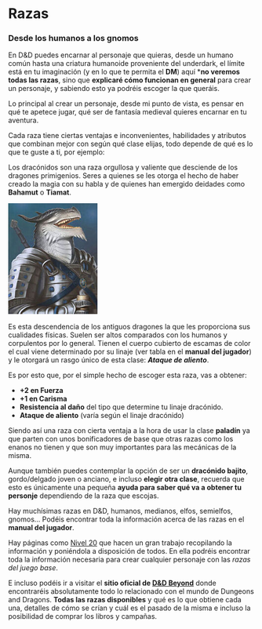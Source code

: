 # Razas
### Desde los humanos a los gnomos

En D&D puedes encarnar al personaje que quieras, desde un humano común hasta una criatura humanoide proveniente del underdark, el límite está en tu imaginación (y en lo que te permita el **DM**) aquí ***no veremos todas las razas**, sino que **explicaré cómo funcionan en general** para crear un personaje, y sabiendo esto ya podréis escoger la que queráis.

Lo principal al crear un personaje, desde mi punto de vista, es pensar en qué te apetece jugar, qué ser de fantasía medieval quieres encarnar en tu aventura. 

Cada raza tiene ciertas ventajas e inconvenientes, habilidades y atributos que combinan mejor con según qué clase elijas, todo depende de qué es lo que te guste a ti, por ejemplo:

Los dracónidos son una raza orgullosa y valiente que desciende de los dragones primigenios. Seres a quienes se les otorga el hecho de haber creado la magia con su habla y de quienes han emergido deidades como **Bahamut** o **Tiamat**.

![dracon|300](../images/dracon.jpeg)

Es esta descendencia de los antiguos dragones la que les proporciona sus cualidades físicas. Suelen ser altos comparados con los humanos y corpulentos por lo general. Tienen el cuerpo cubierto de escamas de color el cual viene determinado por su linaje (ver tabla en el **manual del jugador**) y le otorgará un rasgo único de esta clase: ***Ataque de aliento***.  

Es por esto que, por el simple hecho de escoger esta raza, vas a obtener: 
* **+2 en Fuerza**
* **+1 en Carisma** 
* **Resistencia al daño** del tipo que determine tu linaje dracónido.
* **Ataque de aliento** (varía según el linaje dracónido)

Siendo así una raza con cierta ventaja a la hora de usar la clase **paladín** ya que parten con unos bonificadores de base que otras razas como los enanos no tienen y que son muy importantes para las mecánicas de la misma.

Aunque también puedes contemplar la opción de ser un **dracónido bajito**, gordo/delgado joven o anciano, e incluso **elegir otra clase**, recuerda que esto es únicamente una pequeña **ayuda para saber qué va a obtener tu personje** dependiendo de la raza que escojas.

Hay muchísimas razas en D&D, humanos, medianos, elfos, semielfos, gnomos... Podéis encontrar toda la información acerca de las razas en el **manual del jugador**. 

Hay páginas como [Nivel 20](https://nivel20.com/games/dnd-5/races) que hacen un gran trabajo recopilando la información y poniéndola a disposición de todos. En ella podréis encontrar toda la información necesaria para crear cualquier personaje con las *razas del juego base*.

E incluso podéis ir a visitar el **sitio oficial de [D&D Beyond](https://www.dndbeyond.com/)** donde encontraréis absolutamente todo lo relacionado con el mundo de Dungeons and Dragons. **Todas las razas disponibles** y qué es lo que obtiene cada una, detalles de cómo se crían y cuál es el pasado de la misma e incluso la posibilidad de comprar los libros y campañas.
